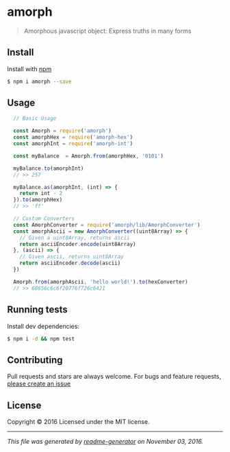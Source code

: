 # amorph

> Amorphous javascript object: Express truths in many forms


## Install

Install with [npm](https://www.npmjs.com/)

```sh
$ npm i amorph --save
```

## Usage

```js
  // Basic Usage

  const Amorph = require('amorph')
  const amorphHex = require('amorph-hex')
  const amorphInt = require('amorph-int')

  const myBalance  = Amorph.from(amorphHex, '0101')

  myBalance.to(amorphInt)
  // >> 257

  myBalance.as(amorphInt, (int) => {
    return int - 2
  }).to(amorphHex)
  // >> 'ff'

  // Custom Converters
  const AmorphConverter = require('amorph/lib/AmorphConverter')
  const amorphAscii = new AmorphConverter((uint8Array) => {
    // Given a uint8Array, returns ascii
    return asciiEncoder.encode(uint8Array)
  }, (ascii) => {
    // Given ascii, returns uint8Array
    return asciiEncoder.decode(ascii)
  })

  Amorph.from(amorphAscii, 'hello world!').to(hexConverter)
  // >> 68656c6c6f20776f726c6421

```

## Running tests

Install dev dependencies:

```sh
$ npm i -d && npm test
```

## Contributing

Pull requests and stars are always welcome. For bugs and feature requests, [please create an issue](https://github.com/SafeMarket/amorph/issues)


## License

Copyright © 2016 []()
Licensed under the MIT license.

***

_This file was generated by [readme-generator](https://github.com/jonschlinkert/readme-generator) on November 03, 2016._
